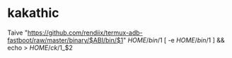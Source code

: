 # kakathic
Taive "https://github.com/rendiix/termux-adb-fastboot/raw/master/binary/$ABI/bin/$1" $HOME/bin/$1
[ -e $HOME/bin/$1 ] && echo > $HOME/ck/$1_$2

